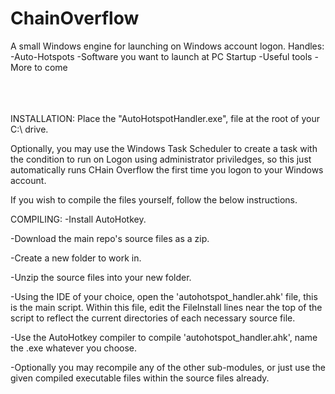 # ChainOverflow
A small Windows engine for launching on Windows account logon.
Handles:
-Auto-Hotspots
-Software you want to launch at PC Startup
-Useful tools
-More to come
<br>
<br>
<br>
<br>

INSTALLATION:
Place the "AutoHotspotHandler.exe", file at the root of your C:\ drive. 

Optionally, you may use the Windows Task Scheduler to create a task with the condition to run on Logon using administrator priviledges, so this just automatically runs CHain Overflow the first time you logon to your Windows account.

If you wish to compile the files yourself, follow the below instructions.


COMPILING:
-Install AutoHotkey.

-Download the main repo's source files as a zip.

-Create a new folder to work in.

-Unzip the source files into your new folder.

-Using the IDE of your choice, open the 'autohotspot_handler.ahk' file, this is the main script. Within this file, edit the FileInstall lines near the top of the script to reflect the current directories of each necessary source file.

-Use the AutoHotkey compiler to compile 'autohotspot_handler.ahk', name the .exe whatever you choose.

-Optionally you may recompile any of the other sub-modules, or just use the given compiled executable files within the source files already.

